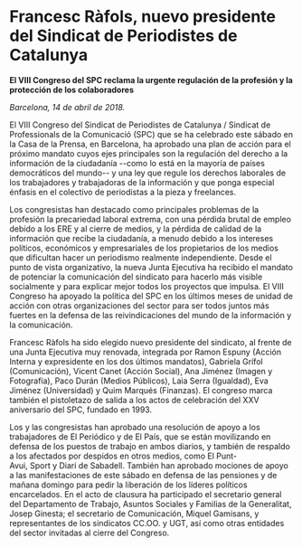 # Francesc Ràfols, nuevo presidente del Sindicat de Periodistes de Catalunya

**El VIII Congreso del SPC reclama la urgente regulación de la profesión y la protección de los colaboradores**

*Barcelona, 14 de abril de 2018.*

El VIII Congreso del Sindicat de Periodistes de Catalunya / Sindicat de Professionals de la Comunicació (SPC) que se ha celebrado este sábado en la Casa de la Prensa, en Barcelona, ha aprobado una plan de acción para el próximo mandato cuyos ejes principales son la regulación del derecho a la información de la ciudadanía --como lo está en la mayoría de países democráticos del mundo-- y una ley que regule los derechos laborales de los trabajadores y trabajadoras de la información y que ponga especial énfasis en el colectivo de periodistas a la pieza y freelances.

Los congresistas han destacado como principales problemas de la profesión la precariedad laboral extrema, con una pérdida brutal de empleo debido a los ERE y al cierre de medios, y la pérdida de calidad de la información que recibe la ciudadanía, a menudo debido a los intereses políticos, económicos y empresariales de los propietarios de los medios que dificultan hacer un periodismo realmente independiente. Desde el punto de vista organizativo, la nueva Junta Ejecutiva ha recibido el mandato de potenciar la comunicación del sindicato para hacerlo más visible socialmente y para explicar mejor todos los proyectos que impulsa. El VIII Congreso ha apoyado la política del SPC en los últimos meses de unidad de acción con otras organizaciones del sector para ser todos juntos más fuertes en la defensa de las reivindicaciones del mundo de la información y la comunicación.

Francesc Ràfols ha sido elegido nuevo presidente del sindicato, al frente de una Junta Ejecutiva muy renovada, integrada por Ramon Espuny (Acción Interna y expresidente en los dos últimos mandatos), Gabriela Grífol (Comunicación), Vicent Canet (Acción Social), Ana Jiménez (Imagen y Fotografía), Paco Durán (Medios Públicos), Laia Serra (Igualdad), Eva Jiménez (Universidad) y Quim Marqués (Finanzas). El congreso marca también el pistoletazo de salida a los actos de celebración del XXV aniversario del SPC, fundado en 1993.

Los y las congresistas han aprobado una resolución de apoyo a los trabajadores de El Periódico y de El País, que se están movilizando en defensa de los puestos de trabajo en ambos diarios, y también de respaldo a los afectados por despidos en otros medios, como El Punt-Avui, Sport y Diari de Sabadell. También han aprobado mociones de apoyo a las manifestaciones de este sábado en defensa de las pensiones y de mañana domingo para pedir la liberación de los líderes políticos encarcelados. En el acto de clausura ha participado el secretario general del Departamento de Trabajo, Asuntos Sociales y Familias de la Generalitat, Josep Ginesta; el secretario de Comunicación, Miquel Gamisans, y representantes de los sindicatos CC.OO. y UGT, así como otras entidades del sector invitadas al cierre del Congreso.
